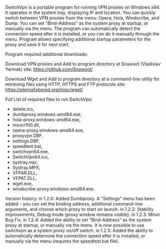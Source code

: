 SwitchVpn is a portable program for running VPN proxies on Windows x64. It operates in the system tray, displaying IP and location. You can quickly switch between VPN proxies from the menu: Opera, Hola, Windscribe, and Dump. You can set "Bind-Address" as the system proxy at startup, or manually via the menu. The program can automatically detect the connection speed after it is installed, or you can do it manually through the menu. Program allows specifying additional startup parameters for the proxy and save it for next start.

Program required additional downloads:

Download VPN proxies and Add to program directory at Snawoot (Vladislav Yarmak) site: https://github.com/Snawoot/

Download Wget and Add to program directory at a command-line utility for retrieving files using HTTP, HTTPS and FTP protocols site: https://eternallybored.org/misc/wget/

Full List of required files to run SwitchVpn:
- delete.ico,
- dumbproxy.windows-amd64.exe,
- hola-proxy.windows-amd64.exe,
- msvcr100.dll,
- opera-proxy.windows-amd64.exe,
- proxyvpn.DBF,
- settings.DBF,
- speedtest.bat,
- switchvpn64.exe,
- SwitchVpn64.ico,
- systray.mpr,
- Systray.MPX,
- VFPAR.DLL,
- VFPAT.DLL,
- wget.exe,
- windscribe-proxy.windows-amd64.exe.

Version history:
in 1.2.0: Added Dumbproxy. A "Settings" menu has been added – you can set the binding address, additional command-line arguments, and choose which proxy to start on launch.
in 1.2.2: Stability improvements, Debug mode (proxy window remains visible).
in 1.2.3: Minor Bug Fix.
in 1.2.4: Added the ability to set "Bind-Address" as the system proxy at startup, or manually via the menu. It is now possible to use switchvpn as a system proxy on/off switch.
in 1.2.5: Added the ability to automatically determine the connection speed after it is installed, or manually via the menu (requires the speedtest.bat file).
